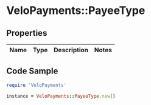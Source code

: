 # VeloPayments::PayeeType

## Properties

Name | Type | Description | Notes
------------ | ------------- | ------------- | -------------

## Code Sample

```ruby
require 'VeloPayments'

instance = VeloPayments::PayeeType.new()
```



